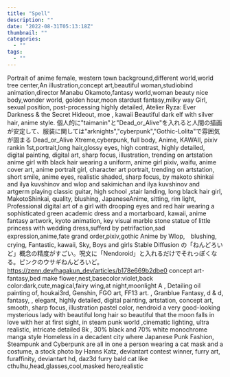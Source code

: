 ```yaml
---
title: "Spell"
description: ""
date: "2022-08-31T05:13:18Z"
thumbnail: ""
categories:
  - ""
tags:
  - ""
---
```

Portrait of anime female, western town background,different world,world tree center,An illustration,concept art,beautiful woman,studiobind animation,director Manabu Okamoto,fantasy world,woman beauty nice body,wonder world, golden hour,moon stardust fantasy,milky way
Girl,  sexual position, post-processing highly detailed, Atelier Ryza: Ever Darkness & the Secret Hideout, moe , kawaii
Beautiful dark elf with silver hair, anime style.
個人的に"taimanin"と"Dead_or_Alive"を入れると人間の描画が安定して、服装に関しては"arknights","cyberpunk","Gothic-Lolita"で雰囲気が固まる
Dead_or_Alive Xtreme,cyberpunk, full body, Anime, KAWAII, pixiv rankin 1st,portrait,long hair,glossy eyes, high contrast, highly detailed, digital painting, digital art, sharp focus, illustration, trending on artstation
anime girl with black hair wearing a uniform, anime girl pixiv, waifu, anime cover art, anime portrait girl, character art portrait, trending on artstation, short smile, anime eyes, realistic shaded, sharp focus, by makoto shinkai and ilya kuvshinov and wlop and sakimichan and ilya kuvshinov and artgerm
playing classic guitar, high school ,stair landing, long black hair girl, MakotoShinkai, quality, blushing,  JapaneseAnime,  sitting,  rim light,
Professional digital art of a girl with drooping eyes and red hair wearing a sophisticated green academic dress and a mortarboard, kawaii, anime fantasy artwork, kyoto animation, key visual
marble stone statue of little princess with wedding dress,sufferd by petrifaction,sad expression,anime,fate grand order,pixiv,gothic
Anime by Wlop,　blushing, crying, Fantastic, kawaii, Sky, Boys and girls
Stable Diffusion の「ねんどろいど」概念の精度がすごい。呪文に「Nendoroid」と入れるだけでそれっぽくなる。ピンクのウサギねんどろいど。
https://zenn.dev/hagakun_dev/articles/b178e669b2dbe0
concept art･fantasy,bed make flower,nest,basecolor:violet,back color:dark,cute,magical,fairy wing,at night,moonlight
 A , Detailing oil painting of, houkai3rd, Genshin, FGO art,  FF13 art. , Granblue Fantasy, d & d, fantasy, , elegant, highly detailed, digital painting, artstation, concept art, smooth, sharp focus, illustration
pastel color, nendroid
a very good-looking mysterious lady with beautiful long hair so beautiful that the moon falls in love with her at first sight, in steam punk world ,cinematic lighting, ultra realistic, intricate detailed 8k , 30% black and 70% white monochrome manga style
Homeless in a decadent city where Japanese Punk Fashion, Steampunk and Cyberpunk are all in one
a person wearing a cat mask and a costume, a stock photo by Hanns Katz, deviantart contest winner, furry art, furaffinity, deviantart hd, daz3d
furry bald cat like cthulhu,head,glasses,cool,masked hero,realistic
